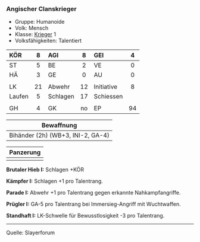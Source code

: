 ### Angischer Clanskrieger

- Gruppe: Humanoide
- Volk: Mensch
- Klasse: [Krieger](../../grw/charaktere-klasse-krieger.md) 1
- Volksfähigkeiten: Talentiert

| KÖR    |  8  | AGI      |  8  | GEI        |  4  |
| :----- | :-: | :------- | :-: | :--------- | :-: |
| ST     |  5  | BE       |  2  | VE         |  0  |
| HÄ     |  3  | GE       |  0  | AU         |  0  |
|        |     |          |     |            |     |
| LK     | 21  | Abwehr   | 12  | Initiative |  8  |
| Laufen |  5  | Schlagen | 17  | Schiessen  |     |
|        |     |          |     |            |     |
| GH     |  4  | GK       | no  | EP         | 94  |

|            Bewaffnung             |
| :-------------------------------: |
| Bihänder (2h) (WB+3, INI-2, GA-4) |

| Panzerung |
| :-------: |
|           |

**Brutaler Hieb I:** Schlagen +KÖR

**Kämpfer I:** Schlagen +1 pro Talentrang.

**Parade I:** Abwehr +1 pro Talentrang gegen erkannte Nahkampfangriffe.

**Prügler I:** GA-5 pro Talentrang bei Immersieg-Angriff mit Wuchtwaffen.

**Standhaft I:** LK-Schwelle für Bewusstlosigkeit -3 pro Talentrang.

---

Quelle: Slayerforum
